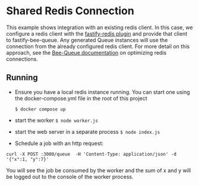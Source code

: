 # Shared Redis Connection

This example shows integration with an existing redis client. In this case,
we configure a redis client with the [fastify-redis plugin]() and provide that
client to fastify-bee-queue. Any generated Queue instances will use the
connection from the already configured redis client. For more detail on this
approach, see the [Bee-Queue documentation](https://github.com/bee-queue/bee-queue#optimizing-redis-connections)
on optimizing redis connections.

## Running

- Ensure you have a local redis instance running. You can start one using the
docker-compose.yml file in the root of this project

  `$ docker compose up`

- start the worker
  `$ node worker.js`

- start the web server in a separate process
  `$ node index.js`

- Schedule a job with an http request:

 `curl -X POST :3000/queue  -H 'Content-Type: application/json' -d '{"x":1, "y":7}'`

You will see the job be consumed by the worker and the sum of x and y will be
logged out to the console of the worker process.
